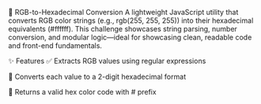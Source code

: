 🎨 RGB-to-Hexadecimal Conversion
A lightweight JavaScript utility that converts RGB color strings (e.g., rgb(255, 255, 255)) into their hexadecimal equivalents (#ffffff). This challenge showcases string parsing, number conversion, and modular logic—ideal for showcasing clean, readable code and front-end fundamentals.

✨ Features
✅ Extracts RGB values using regular expressions

🔄 Converts each value to a 2-digit hexadecimal format

🎯 Returns a valid hex color code with # prefix
